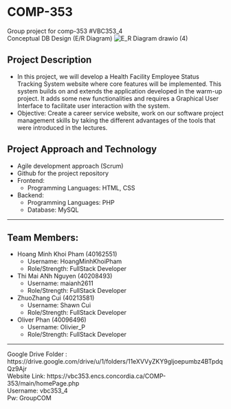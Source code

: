 # COMP-353
Group project for comp-353 #VBC353_4
</br>
Conceptual DB Design (E/R Diagram)
![E_R Diagram drawio (4)](https://user-images.githubusercontent.com/97756628/231352355-65c7be01-15a7-4c16-b0a3-7b7e1a560894.png)
<h2>Project Description</h2> 
<ul>
  <li>In this project, we will develop a Health Facility Employee Status Tracking System website where core features will be implemented. This system builds on and extends the application developed in the warm-up project. It adds some new functionalities and requires a Graphical User Interface to facilitate user interaction with the system.</li>
  <li>Objective: Create a career service website, work on our software project management skills by taking the different advantages of the tools that were introduced in the lectures.</li>
</ul>

<h2>Project Approach and Technology</h2>
    <ul>
        <li>Agile development approach (Scrum)</li>
        <li>Github for the project repository</li>
        <li>Frontend: 
            <ul>
                <li>Programming Languages: HTML, CSS</li>
            </ul>
        </li>
        <li>Backend: 
            <ul>
                <li>Programming Languages: PHP</li>
                <li>Database: MySQL</li>
            </ul>
        </li>
    </ul>
<hr>

<h2>Team Members:</h2>
<ul>
    <li>Hoang Minh Khoi Pham (40162551)
        <ul>
            <li>Username: HoangMinhKhoiPham</li>
            <li>Role/Strength: FullStack Developer</li>
        </ul>
    </li>
    <li>Thi Mai ANh Nguyen (40208493)
        <ul>
            <li>Username: maianh2611</li>
            <li>Role/Strength: FullStack Developer</li>
        </ul>
    </li>
    <li>ZhuoZhang Cui (40213581)
        <ul>
            <li>Username: Shawn Cui</li>
            <li>Role/Strength: FullStack Developer</li>
        </ul>
    </li>
        <li>Oliver Phan (40096496)
        <ul>
            <li>Username: Olivier_P</li>
            <li>Role/Strength: FullStack Developer</li>
        </ul>
    </li>
</ul>
<hr>
Google Drive Folder : https://drive.google.com/drive/u/1/folders/11eXVVyZKY9gljoepumbz4BTpdqQz9Ajr
<br/>
Website Link: https://vbc353.encs.concordia.ca/COMP-353/main/homePage.php
<br/>
Username: vbc353_4
<br/>
Pw: GroupCOM

